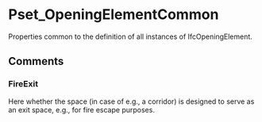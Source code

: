# Pset_OpeningElementCommon

Properties common to the definition of all instances of IfcOpeningElement.


## Comments

### FireExit

Here whether the space (in case of e.g., a corridor) is designed to serve as an exit space, e.g., for fire escape purposes.


